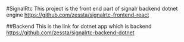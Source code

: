#SignalRtc
This project is the front end part of signalr backend dotnet engine https://github.com/zessta/signalrtc-frontend-react

##Backend
This is the link for dotnet app which is backend https://github.com/zessta/signalrtc-backend-dotnet

